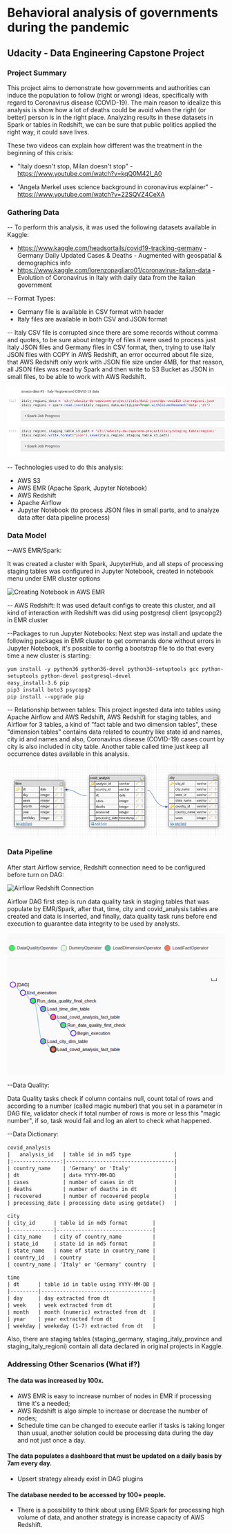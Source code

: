 # Behavioral analysis of governments during the pandemic
## Udacity - Data Engineering Capstone Project

### Project Summary

This project aims to demonstrate how governments and authorities can induce the population to follow (right or wrong) ideas, specifically with regard to Coronavirus disease (COVID-19). The main reason to idealize this analysis is show how a lot of deaths could be avoid when the right (or better) person is in the right place. Analyzing results in these datasets in Spark or tables in Redshift, we can be sure that public politics applied the right way, it could save lives.

These two videos can explain how different was the treatment in the beginning of this crisis:

* "Italy doesn't stop, Milan doesn't stop" - https://www.youtube.com/watch?v=kqQ0M42I_A0

* "Angela Merkel uses science background in coronavirus explainer" - https://www.youtube.com/watch?v=22SQVZ4CeXA

### Gathering Data
-- To perform this analysis, it was used the following datasets available in Kaggle:
* https://www.kaggle.com/headsortails/covid19-tracking-germany - Germany Daily Updated Cases & Deaths - Augmented with geospatial & demographics info
* https://www.kaggle.com/lorenzopagliaro01/coronavirus-italian-data - Evolution of Coronavirus in Italy with daily data from the italian government

-- Format Types:
* Germany file is available in CSV format with header
* Italy files are available in both CSV and JSON format

-- Italy CSV file is corrupted since there are some records without comma and quotes, to be sure about integrity of files it were used to process just Italy JSON files and Germany files in CSV format, then, trying to use Italy JSON files with COPY in AWS Redshift, an error occurred about file size, that AWS Redshift only work with JSON file size under 4MB, for that reason, all JSON files was read by Spark and then write to S3 Bucket as JSON in small files, to be able to work with AWS Redshift.

![Spark Writing new file to S3](readme-files/spark_writing.png)

-- Technologies used to do this analysis:
* AWS S3
* AWS EMR (Apache Spark, Jupyter Notebook)
* AWS Redshift
* Apache Airflow
* Jupyter Notebook (to process JSON files in small parts, and to analyze data after data pipeline process)

### Data Model

--AWS EMR/Spark:

It was created a cluster with Spark, JupyterHub, and all steps of processing staging tables was configured in Jupyter Notebook, created in notebook menu under EMR cluster options

![Creating Notebook in AWS EMR](emr_notebook.png)

-- AWS Redshift:
It was used default configs to create this cluster, and all kind of interaction with Redshift was did using postgresql client (psycopg2) in EMR cluster

--Packages to run Jupyter Notebooks:
Next step was install and update the following packages in EMR cluster to get commands done without errors in Jupyter Notebook, it's possible to config a bootstrap file to do that every time a new cluster is starting:

```
yum install -y python36 python36-devel python36-setuptools gcc python-setuptools python-devel postgresql-devel
easy_install-3.6 pip
pip3 install boto3 psycopg2
pip install --upgrade pip
```

-- Relationship between tables:
This project ingested data into tables using Apache Airflow and AWS Redshift, AWS Redshift for staging tables, and Airflow for 3 tables, a kind of "fact table and two dimension tables", these "dimension tables" contains data related to country like state id and names, city id and names and also, Coronavirus disease (COVID-19) cases count by city is also included in city table. Another table called time just keep all occurrence dates available in this analysis.

![Data Model](readme-files/data_model.png)

### Data Pipeline

After start Airflow service, Redshift connection need to be configured before turn on DAG:

![Airflow Redshift Connection](readme-files/airflow_redshift.png)

Airflow DAG first step is run data quality task in staging tables that was populate by EMR/Spark, after that, time, city and covid_analysis tables are created and data is inserted, and finally, data quality task runs before end execution to guarantee data integrity to be used by analysts.

![Airflow Tasks](readme-files/airflow_tasks.png)

--Data Quality:

Data Quality tasks check if column contains null, count total of rows and according to a number (called magic number) that you set in a parameter in DAG file, validator check if total number of rows is more or less this "magic number", if so, task would fail and log an alert to check what happened.

--Data Dictionary:

```
covid_analysis
|   analysis_id   | table id in md5 type              |
|:---------------:|-----------------------------------|
| country_name    | 'Germany' or 'Italy'              |
| dt              | date YYYY-MM-DD                   |
| cases           | number of cases in dt             |
| deaths          | number of deaths in dt            |
| recovered       | number of recovered people        |
| processing_date | processing date using getdate()   |
```
```
city
| city_id      | table id in md5 format        |
|--------------|-------------------------------|
| city_name    | city of country_name          |
| state_id     | state id in md5 format        |
| state_name   | name of state in country_name |
| country_id   | country                       |
| country_name | 'Italy' or 'Germany' country  |
```
```
time
| dt      | table id in table using YYYY-MM-DD |
|---------|------------------------------------|
| day     | day extracted from dt              |
| week    | week extracted from dt             |
| month   | month (numeric) extracted from dt  |
| year    | year extracted from dt             |
| weekday | weekeday (1-7) extracted from dt   |
```

Also, there are staging tables (staging_germany, staging_italy_province and staging_italy_regioni) contain all data declared in original projects in Kaggle.

### Addressing Other Scenarios (What if?)

#### The data was increased by 100x.
 - AWS EMR is easy to increase number of nodes in EMR if processing time it's a needed;
 - AWS Redshift is algo simple to increase or decrease the number of nodes;
 - Schedule time can be changed to execute earlier if tasks is taking longer than usual, another solution could be processing data during the day and not just once a day.
 
#### The data populates a dashboard that must be updated on a daily basis by 7am every day.
 - Upsert strategy already exist in DAG plugins
 
#### The database needed to be accessed by 100+ people.
 - There is a possibility to think about using EMR Spark for processing high volume of data, and another strategy is increase capacity of AWS Redshift.